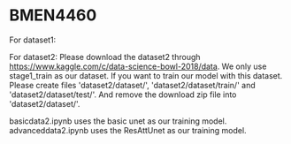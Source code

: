 # BMEN4460


For dataset1:

For dataset2:
Please download the dataset2 through https://www.kaggle.com/c/data-science-bowl-2018/data. We only use stage1_train as our dataset.
If you want to train our model with this dataset. Please create files  'dataset2/dataset/', 'dataset2/dataset/train/' and 
'dataset2/dataset/test/'. And remove the download zip file into 'dataset2/dataset/'. 

basicdata2.ipynb uses the basic unet as our training model.
advanceddata2.ipynb uses the ResAttUnet as our training model.
